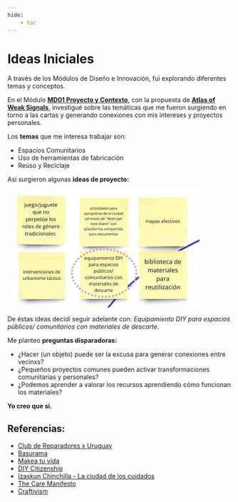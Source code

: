```yaml
---
hide:
    - toc
---
```


# Ideas Iniciales

A través de los Módulos de Diseño e Innovación, fui explorando diferentes temas y conceptos.

En el Módulo **[MD01 Proyecto y Contexto](https://mvicogarcia.github.io/Victoria_Garcia/diseno/md01/)**, con la propuesta de **[Atlas of Weak Signals](https://fablabbcn.org/blog/emergent-ideas/atlas-of-weak-signals)**, investigué sobre las temáticas que me fueron surgiendo en torno a las cartas y generando conexiones con mis intereses y proyectos personales.


Los **temas** que me interesa trabajar son:

- Espacios Comunitarios
- Uso de herramientas de fabricación
- Reúso y Reciclaje


Así surgieron algunas **ideas de proyecto:**

![](../images/proy/ideasinic.jpg)


De éstas ideas decidí seguir adelante con: *Equipamiento DIY para espacios públicos/ comunitarios con materiales de descarte*.


Me planteo **preguntas disparadoras:**

- ¿Hacer (un objeto) puede ser la excusa para generar conexiones entre vecinxs?
- ¿Pequeños proyectos comunes pueden activar transformaciones comunitarias y personales?
- ¿Podemos aprender a valorar los recursos aprendiendo cómo funcionan los materiales?


**Yo creo que si.**



## Referencias:

- [Club de Reparadores x Uruguay](https://www.instagram.com/clubdereparadoresuy/?hl=es)
- [Basurama](https://basurama.org/)
- [Makea tu vida](https://www.makeatuvida.net/)
- [DIY Citizenship](https://direct.mit.edu/books/edited-volume/3410/DIY-CitizenshipCritical-Making-and-Social-Media)
- [Izaskun Chinchilla - La ciudad de los cuidados](https://www.youtube.com/watch?v=sS733L8EunM)
- [The Care Manifesto](https://www.uhn.ca/Research/Research_Institutes/The_Institute_for_Education_Research/Events/Documents/Care-Manifesto-Readings.pdf)
- [Craftivism](https://commonslibrary.org/craftivism-a-manifesto-methodology/)
